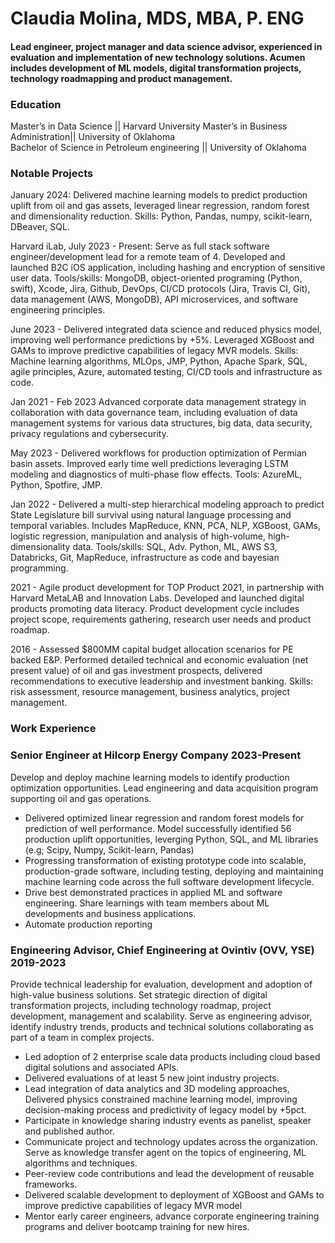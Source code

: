 # Claudia Molina, MDS, MBA, P. ENG
#### Lead engineer, project manager and data science advisor, experienced in evaluation and implementation of new technology solutions. Acumen includes development of ML models, digital transformation projects, technology roadmapping and product management.

### Education
Master’s in Data Science || Harvard University
Master’s in Business Administration|| University of Oklahoma                 
Bachelor of Science in Petroleum engineering || University of Oklahoma

### Notable Projects
January 2024: Delivered machine learning models to predict production uplift from oil and gas assets, leveraged linear regression, random forest and dimensionality reduction. Skills: Python, Pandas, numpy, scikit-learn, DBeaver, SQL.

Harvard iLab, July 2023 - Present: Serve as full stack software engineer/development lead for a remote team of 4. Developed and launched B2C iOS application, including hashing and encryption of sensitive user data. Tools/skills: MongoDB, object-oriented programing (Python, swift),  Xcode, Jira, Github, DevOps, CI/CD protocols (Jira, Travis CI, Git),  data management  (AWS, MongoDB), API microservices, and software engineering principles.

June 2023 - Delivered integrated data science and reduced physics model, improving well performance predictions  by +5%. Leveraged XGBoost and GAMs to improve predictive capabilities of legacy MVR models. Skills: Machine learning algorithms, MLOps,  JMP, Python, Apache Spark, SQL, agile principles, Azure, automated testing, CI/CD tools and infrastructure as code.

Jan 2021 - Feb 2023 Advanced corporate data management strategy in collaboration with data governance team, including evaluation of data management systems for various data structures, big data, data security, privacy regulations and cybersecurity.

May 2023 - Delivered workflows for production optimization of  Permian basin assets. Improved early time well predictions leveraging LSTM modeling and diagnostics of multi-phase flow effects. Tools: AzureML, Python, Spotfire, JMP.

Jan 2022 - Delivered a multi-step hierarchical modeling approach to predict State Legislature bill survival using natural language processing and temporal variables. Includes MapReduce, KNN, PCA, NLP, XGBoost, GAMs, logistic regression,  manipulation and analysis of high-volume, high-dimensionality data. Tools/skills: SQL, Adv. Python, ML, AWS S3, Databricks, Git, MapReduce, infrastructure as code and bayesian programming.

2021 - Agile product development for TOP Product 2021, in partnership with Harvard MetaLAB and Innovation Labs. Developed and launched digital products promoting data literacy. Product development cycle includes project scope, requirements gathering, research user needs and product roadmap. 

2016 - Assessed $800MM capital budget allocation scenarios for PE backed E&P. Performed detailed technical and economic evaluation (net present value) of oil and gas investment prospects, delivered recommendations to executive leadership and investment banking. Skills: risk assessment, resource management, business analytics, project management.

### Work Experience
### Senior Engineer at Hilcorp Energy Company                                                                                                                            2023-Present
Develop and deploy machine learning models to identify production optimization opportunities. Lead engineering and data acquisition program supporting oil and gas operations.
- Delivered optimized linear regression and random forest models for prediction of well performance. Model successfully identified 56 production uplift opportunities, leverging  Python, SQL, and ML libraries (e.g; Scipy, Numpy, Scikit-learn, Pandas)
- Progressing transformation of existing prototype code into scalable, production-grade software, including testing, deploying and maintaining machine learning code across the full software development lifecycle. 
- Drive best demonstrated practices in applied ML and software engineering. Share learnings with team members about ML developments and business applications.
- Automate production reporting 

### Engineering Advisor, Chief Engineering at Ovintiv (OVV, YSE)                                                                                                         2019-2023

Provide technical leadership for evaluation, development and adoption of high-value business solutions. Set strategic direction of digital transformation projects, including technology roadmap, project development, management and scalability. 
Serve as engineering advisor, identify industry trends, products and technical solutions collaborating as part of a team in complex projects. 
 - Led adoption of 2 enterprise scale data products including cloud based digital solutions and associated APIs.
 - Delivered evaluations of at least 5 new joint industry projects.
 - Lead integration of data analytics and 3D modeling approaches,   Delivered physics constrained machine learning model, improving decision-making process and predictivity of legacy model by +5pct.
 - Participate in knowledge sharing industry events as panelist, speaker and published author.
 - Communicate project and technology updates across the organization. Serve as knowledge transfer agent on the topics of engineering,  ML algorithms and techniques.
 - Peer-review code contributions and lead the development of reusable frameworks.
 - Delivered scalable development to deployment of  XGBoost and GAMs to improve predictive capabilities of legacy MVR model
 - Mentor early career engineers, advance corporate engineering training programs and deliver bootcamp training for new hires.

 
